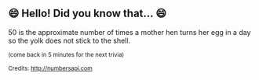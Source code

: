 ## :smile: Hello! Did you know that... :smile:
50 is the approximate number of times a mother hen turns her egg in a day so the yolk does not stick to the shell.

<sup>(come back in 5 minutes for the next trivia)</sup>


<sup>Credits: http://numbersapi.com</sup>
